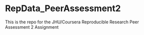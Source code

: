 # RepData_PeerAssessment2
This is the repo for the JHU/Coursera Reproducible Research Peer Assessment 2 Assignment
